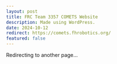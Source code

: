 ```yaml
---
layout: post
title: FRC Team 3357 COMETS Website
description: Made using WordPress.
date: 2024-10-12
redirect: https://comets.fhrobotics.org/
featured: false
---
```


Redirecting to another page...
